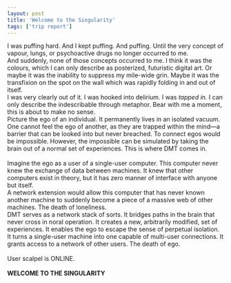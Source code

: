 ```yaml
---
layout: post
title: 'Welcome to the Singularity'
tags: ['trip report']
---
```


I was puffing hard. And I kept puffing. And puffing. Until the very concept of vapour, lungs, or psychoactive drugs no longer occurred to me.<br>
And suddenly, none of those concepts occurred to me. I think it was the colours, which I can only describe as posterized, futuristic digital art. Or maybe it was the inability to suppress my mile-wide grin. Maybe it was the transfixion on the spot on the wall which was rapidly folding in and out of itself.<br>
I was very clearly out of it. I was hooked into delirium. I was *tapped in.* I can only describe the indescribable through metaphor. Bear with me a moment, this is about to make no sense.<br>
Picture the ego of an individual. It permanently lives in an isolated vacuum. One cannot feel the ego of another, as they are trapped within the mind—a barrier that can be looked into but never breached. To connect egos would be impossible. However, the impossible can be simulated by taking the brain out of a normal set of experiences. This is where DMT comes in.<br>
<br>
Imagine the ego as a user of a single-user computer. This computer never knew the exchange of data between machines. It knew that other computers exist in theory, but it has zero manner of interface with anyone but itself.<br>
A network extension would allow this computer that has never known another machine to suddenly become a piece of a massive web of other machines. The death of loneliness.<br>
DMT serves as a network stack of sorts. It bridges paths in the brain that never cross in noral operation. It creates a new, arbitrarily modified, set of experiences. It enables the ego to escape the sense of perpetual isolation.<br>
It turns a single-user machine into one capable of multi-user connections. It grants access to a network of other users. The death of ego.<br>
<br>
<a class="terminal-font">User scalpel is ONLINE.</a><br>
<a class="terminal-font">**************************</a><br>
<a class="terminal-font">WELCOME TO THE SINGULARITY</a><br>
<a class="terminal-font">**************************</a><br>

